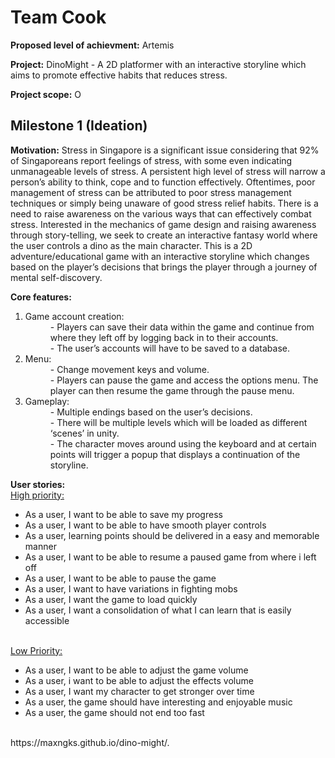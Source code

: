 # Team Cook
<p><b>Proposed level of achievment:</b> Artemis</p>
<p><b>Project:</b> DinoMight - A 2D platformer with an interactive storyline which aims to promote effective habits that reduces stress.</p>
<p><b>Project scope:</b> O</p> 

<h2> Milestone 1 (Ideation)</h2>
<p><b>Motivation:</b>
Stress in Singapore is a significant issue considering that 92% of Singaporeans report feelings of stress, with some even indicating unmanageable levels of stress.
A persistent high level of stress will narrow a person’s ability to think, cope and to function effectively. Oftentimes, poor management of stress can be attributed to poor stress management techniques or simply being unaware of good stress relief habits. There is a need to raise awareness on the various ways that can effectively combat stress.
Interested in the mechanics of game design and raising awareness through story-telling, we seek to create an interactive fantasy world where the user controls a dino as the main character. This is a 2D adventure/educational game with an interactive storyline which changes based on the player’s decisions that brings the player through a journey of mental self-discovery.</p>
<p><b>Core features:</b> 
<ol><dl>
  <li>Game account creation:
    <dd>- Players can save their data within the game and continue from where they left off by logging back in to their accounts.</dd>
    <dd>- The user’s accounts will have to be saved to a database.</dd>
  </li>
  <li>Menu: 
    <dd> - Change movement keys and volume.</dd>
    <dd>- Players can pause the game and access the options menu. The player can then resume the game through the pause menu.</dd>
  </li>
  <li>Gameplay:
    <dd>- Multiple endings based on the user’s decisions.</dd>
    <dd>- There will be multiple levels which will be loaded as different ‘scenes’ in unity.</dd>
    <dd>- The character moves around using the keyboard and at certain points will trigger a popup that displays a continuation of the storyline.</dd>
  </li>
 </dl></ol>
</p>
<p><b>User stories:</b>
  <br><u>High priority:</u>
  <ul>
    <li>As a user, I want to be able to save my progress</li>
    <li>As a user, I want to be able to have smooth player controls</li>
    <li>As a user, learning points should be delivered in a easy and memorable manner</li>
    <li>As a user, I want to be able to resume a paused game from where i left off</li>
    <li>As a user, I want to be able to pause the game</li>
    <li>As a user, I want to have variations in fighting mobs</li>
    <li>As a user, I want the game to load quickly</li>
    <li>As a user, I want a consolidation of what I can learn that is easily accessible</li>
  </ul>
<br><u>Low Priority:</u>
  <ul>
    <li>As a user, I want to be able to adjust the game volume</li>
    <li>As a user, i want to be able to adjust the effects volume</li>
    <li>As a user, I want my character to get stronger over time</li>
    <li>As a user, the game should have interesting and enjoyable music</li>
    <li>As a user, the game should not end too fast</li>
  </ul>
</p>
<br> https://maxngks.github.io/dino-might/.
